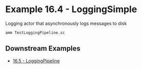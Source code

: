 # Example 16.4 - LoggingSimple
Logging actor that asynchronously logs messages to disk

```bash
amm TestLoggingPipeline.sc
```
## Downstream Examples

- [16.5 - LoggingPipeline](https://github.com/handsonscala/handsonscala/tree/v1/examples/16.5%20-%20LoggingPipeline)